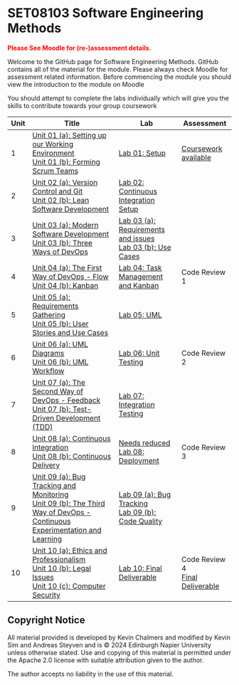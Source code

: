 # SET08103 Software Engineering Methods

**<span style="color:red">Please See Moodle for (re-)assessment details.</span>**

Welcome to the GitHub page for Software Engineering Methods. GitHub contains all of the material for the module. Please always check Moodle for assessment related information.
Before commencing the module you should view the introduction to the module on Moodle

You should attempt to complete the labs individually which will give you the skills to contribute towards your group coursework 


| Unit                                                    | Title                                                                                                                                                                                     | Lab                                                                                   | Assessment                                         |
| ------------------------------------------------------------ |-------------------------------------------------------------------------------------------------------------------------------------------------------------------------------------------|---------------------------------------------------------------------------------------|----------------------------------------------------|
| 1 | [Unit 01 (a): Setting up our Working Environment](units/unit01/unit01a.md) <br> [Unit 01 (b): Forming Scrum Teams](units/unit01/unit01b.md)                                               | [Lab 01: Setup](labs/lab01)                                                           | [Coursework available](assessment)                 |
| 2 | [Unit 02 (a): Version Control and Git](units/unit02/unit02a.md) <br> [Unit 02 (b): Lean Software Development](units/unit02/unit02b.md)                                                    | [Lab 02: Continuous Integration Setup](labs/lab02)                                    |                                                    |
| 3 | [Unit 03 (a): Modern Software Development](units/unit03/unit03a.md) <br> [Unit 03 (b): Three Ways of DevOps](units/unit03/unit03b.md)                                                     | [Lab 03 (a): Requirements and issues](labs/lab03a) <br> [Lab 03 (b): Use Cases](labs/lab03b) |                                                    |
| 4 | [Unit 04 (a): The First Way of DevOps - Flow](units/unit04/unit04a.md) <br> [Unit 04 (b): Kanban](units/unit04/unit04b.md)                                                                | [Lab 04: Task Management and Kanban](labs/lab04)                                      | Code Review 1                                      |
| 5 | [Unit 05 (a): Requirements Gathering](units/unit05/unit05a.md) <br> [Unit 05 (b): User Stories and Use Cases](units/unit05/unit05b.md)                                                    | [Lab 05: UML](labs/lab05)                                                             |                                                    |
| 6 | [Unit 06 (a): UML Diagrams](units/unit06/unit06a.md) <br> [Unit 06 (b): UML Workflow](units/unit06/unit06b.md)                                                                            | [Lab 06: Unit Testing](labs/lab06)                                                    | Code Review 2                                      |
| 7 | [Unit 07 (a): The Second Way of DevOps - Feedback](units/unit07/unit07a.md) <br> [Unit 07 (b): Test-Driven Development (TDD)](units/unit07/unit07b.md)                                    | [Lab 07: Integration Testing](labs/lab07)                                             |                                                    |
| 8 | [Unit 08 (a): Continuous Integration](units/unit08/unit08a.md) <br> [Unit 08 (b): Continuous Delivery](units/unit08/unit08b.md)                                                           | [Needs reduced Lab 08: Deployment](labs/lab08)                                        | Code Review 3                                      |
| 9 | [Unit 09 (a): Bug Tracking and Monitoring](units/unit09/unit09a.md) <br> [Unit 09 (b): The Third Way of DevOps - Continuous Experimentation and Learning](units/unit09/unit09b.md)        | [Lab 09 (a): Bug Tracking](labs/lab09a) <br> [Lab 09 (b): Code Quality](labs/lab09b)  |                                                    |
| 10      | [Unit 10 (a): Ethics and Professionalism](units/unit10/unit10a.md) <br> [Unit 10 (b): Legal Issues](units/unit10/unit10b.md)<br>[Unit 10 (c): Computer Security](units/unit10/unit10c.md) | [Lab 10: Final Deliverable](labs/lab10)   | Code Review 4 <br> [Final Deliverable](labs/lab10) |

## Copyright Notice

All material provided is developed by Kevin Chalmers and modified by Kevin Sim and Andreas Steyven and is &copy; 2024 Edinburgh Napier University unless otherwise stated.  Use and copying of this material is permitted under the Apache 2.0 license with suitable attribution given to the author.

The author accepts no liability in the use of this material.
